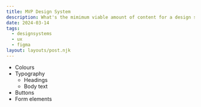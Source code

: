 ```yaml
---
title: MVP Design System
description: What's the mimimum viable amount of content for a design system to be useful?
date: 2024-03-14
tags:
  - designsystems
  - ux
  - figma
layout: layouts/post.njk
---
```


* Colours
* Typography
    * Headings
    * Body text
* Buttons
* Form elements
